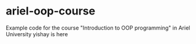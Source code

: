 # ariel-oop-course
Example code for the course "Introduction to OOP programming" in Ariel University
 yishay is here

